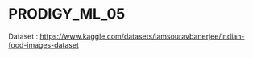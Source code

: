 # PRODIGY_ML_05

Dataset : https://www.kaggle.com/datasets/iamsouravbanerjee/indian-food-images-dataset
